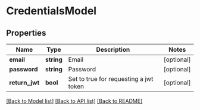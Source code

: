 # CredentialsModel

## Properties
Name | Type | Description | Notes
------------ | ------------- | ------------- | -------------
**email** | **string** | Email | [optional] 
**password** | **string** | Password | [optional] 
**return_jwt** | **bool** | Set to true for requesting a jwt token | [optional] 

[[Back to Model list]](../README.md#documentation-for-models) [[Back to API list]](../README.md#documentation-for-api-endpoints) [[Back to README]](../README.md)



